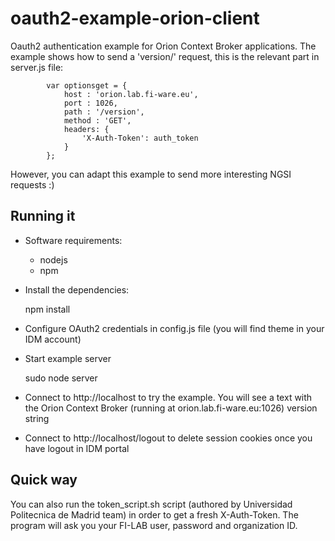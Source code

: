 oauth2-example-orion-client
===========================

Oauth2 authentication example for Orion Context Broker applications. The example shows how to send a 'version/' request,
this is the relevant part in server.js file:

```
        var optionsget = {
            host : 'orion.lab.fi-ware.eu',
            port : 1026,
            path : '/version',
            method : 'GET',
            headers: {
                'X-Auth-Token': auth_token
            }
        };
```

However, you can adapt this example to send more interesting NGSI requests :)

## Running it

- Software requirements:

	+ nodejs 
	+ npm

- Install the dependencies: 

	npm install

- Configure OAuth2 credentials in config.js file (you will find theme in your IDM account)

- Start example server

	sudo node server

- Connect to http://localhost to try the example. You will see a text with the Orion Context Broker (running at 
  orion.lab.fi-ware.eu:1026) version string

* Connect to http://localhost/logout to delete session cookies once you have logout in IDM portal

## Quick way

You can also run the token_script.sh script (authored by Universidad Politecnica de Madrid team) in order 
to get a fresh X-Auth-Token. The program will ask you your FI-LAB user, password and organization ID.
